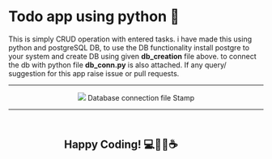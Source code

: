 # Todo app using python 🐍
 This is simply CRUD operation with entered tasks. i have made this using python and postgreSQL DB, to use the DB functionality install postgre to your system and create DB using given **db_creation** file above. to connect the db with python file **db_conn.py** is also attached. If any query/ suggestion for this app raise issue or pull requests.

<hr>
<center>
<img src="https://user-images.githubusercontent.com/77320499/156154790-e21511d4-4ab6-4821-9328-1be56d6f84dd.jpg">
 Database connection file Stamp </center>

<hr>

## &emsp;&emsp;&emsp;&emsp;&emsp;&emsp;&emsp;&emsp;&emsp;&emsp;&emsp;&emsp;&emsp;&emsp;&emsp;&emsp;&emsp;&emsp;&emsp;&emsp;&emsp;&emsp;&emsp;&emsp;&emsp;&emsp;&emsp;&emsp;&emsp; Happy Coding! 💻🥳🎈☕

